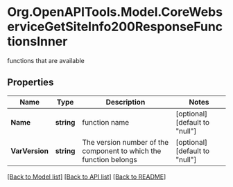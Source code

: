 # Org.OpenAPITools.Model.CoreWebserviceGetSiteInfo200ResponseFunctionsInner
functions that are available

## Properties

Name | Type | Description | Notes
------------ | ------------- | ------------- | -------------
**Name** | **string** | function name | [optional] [default to "null"]
**VarVersion** | **string** | The version number of the component to which the function belongs | [optional] [default to "null"]

[[Back to Model list]](../README.md#documentation-for-models) [[Back to API list]](../README.md#documentation-for-api-endpoints) [[Back to README]](../README.md)

